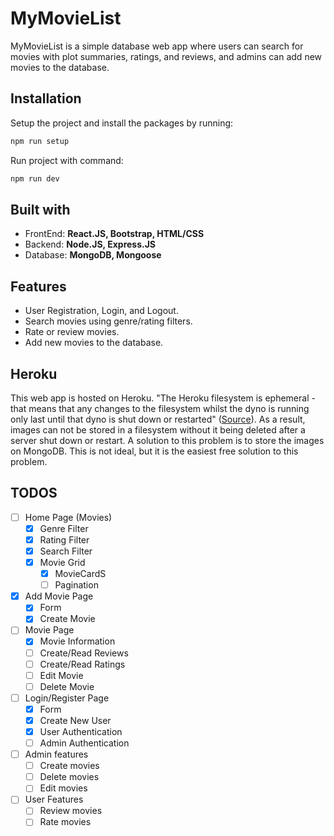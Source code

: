# MyMovieList
MyMovieList is a simple database web app where users can search for movies with plot summaries, ratings, and reviews, and admins can add new movies to the database.

<h2>Installation</h2>

 Setup the project and install the packages by running:
```bash
npm run setup
```
 Run project with command:
```bash
npm run dev
```

<h2>Built with</h2>
<ul>
    <li>FrontEnd: <b> React.JS, Bootstrap, HTML/CSS </b></li>
    <li>Backend:  <b> Node.JS, Express.JS</b> </li>
    <li>Database: <b> MongoDB, Mongoose </b> </li>
</ul>

<h2> Features </h2>
<ul>
    <li> User Registration, Login, and Logout.</li>
    <li> Search movies using genre/rating filters.</li>
    <li> Rate or review movies.</li>
    <li> Add new movies to the database.</li>
</ul>

<h2> Heroku </h2>
This web app is hosted on Heroku. "The Heroku filesystem is ephemeral - that means that any changes to the filesystem whilst the dyno is running only last until that dyno is shut down or restarted" (<a href="https://help.heroku.com/K1PPS2WM/why-are-my-file-uploads-missing-deleted">Source</a>). As a result, images can not be stored in a filesystem without it being deleted after a server shut down or restart. A solution to this problem is to store the images on MongoDB. This is not ideal, but it is the easiest free solution to this problem.

## TODOS

- [ ] Home Page (Movies)
  - [x] Genre Filter
  - [x] Rating Filter
  - [x] Search Filter
  - [x] Movie Grid
    - [x] MovieCardS
    - [ ] Pagination

- [x] Add Movie Page
  - [x] Form
  - [x] Create Movie

- [ ] Movie Page
  - [x] Movie Information
  - [ ] Create/Read Reviews
  - [ ] Create/Read Ratings
  - [ ] Edit Movie
  - [ ] Delete Movie

- [ ] Login/Register Page
  - [x] Form
  - [x] Create New User
  - [x] User Authentication
  - [ ] Admin Authentication

- [ ] Admin features
  - [ ] Create movies
  - [ ] Delete movies
  - [ ] Edit movies

- [ ] User Features
  - [ ] Review movies
  - [ ] Rate movies